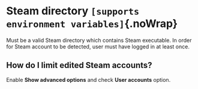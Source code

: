 # Steam directory `[supports environment variables]`{.noWrap}

Must be a valid Steam directory which contains Steam executable. In order for Steam account to be detected, user must have logged in at least once.

## How do I limit edited Steam accounts?

Enable **Show advanced options** and check **User accounts** option.
